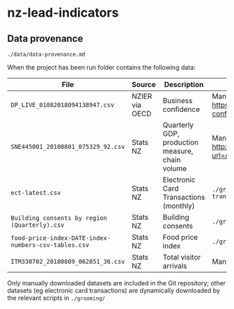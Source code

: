 # nz-lead-indicators

## Data provenance

`./data/data-provenance.md`

When the project has been run folder contains the following data:


|  File         | Source            |  Description | How downloaded |
|---------------|-------------------|--------------|------|
|`DP_LIVE_01082018094138947.csv` | NZIER via OECD | Business confidence | Manual from https://data.oecd.org/leadind/business-confidence-index-bci.htm |
|`SNE445001_20180801_075329_92.csv` | Stats NZ | Quarterly GDP, production measure, chain volume | Manual from http://archive.stats.govt.nz/infoshare/?url=/infoshare/ |
| `ect-latest.csv` | Stats NZ | Electronic Card Transactions (monthly) | `./grooming/08-electronic-card-transactions.R` |
| `Building consents by region (Quarterly).csv` | Stats NZ | Building consents | `./grooming/09-building-consents.R` |
| `food-price-index-DATE-index-numbers-csv-tables.csv` | Stats NZ | Food price index | `./grooming/10-food-price-index.R` |
| `ITM330702_20180809_062851_36.csv`| Stats NZ | Total visitor arrivals | Manual from Infoshare |

Only manually downloaded datasets are included in the Git repository; other datasets (eg electronic card transactions) are dynamically downloaded by the relevant scripts in `./grooming/`


